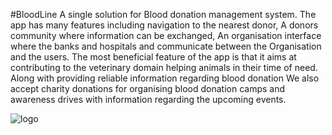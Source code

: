 #BloodLine
A single solution for Blood donation management system. 
The app has many features including navigation to the nearest donor, A donors community where information can be exchanged, An organisation interface where the banks and hospitals and communicate between the Organisation and the users.
The most beneficial feature of the app is that it aims at contributing to the veterinary domain helping animals in their time of need.
Along with providing reliable information regarding blood donation
We also accept charity donations for organising blood donation camps and awareness drives with information regarding the upcoming events.


![logo](https://user-images.githubusercontent.com/83495805/125183324-53ad2e00-e233-11eb-9a4a-0a270c0627ab.jpg)
